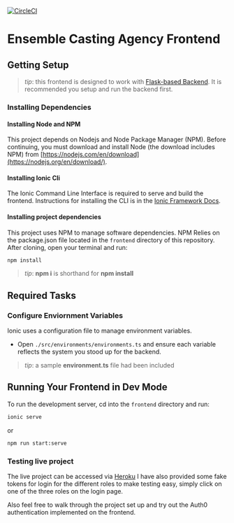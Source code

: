 [![CircleCI](https://circleci.com/gh/kalsmic/Ensemble/tree/master.svg?style=svg)](https://circleci.com/gh/kalsmic/Ensemble/tree/master)

# Ensemble Casting Agency Frontend

## Getting Setup

> _tip_: this frontend is designed to work with [Flask-based Backend](../backend). It is recommended you setup and run the backend first.

### Installing Dependencies

#### Installing Node and NPM

This project depends on Nodejs and Node Package Manager (NPM). Before continuing, you must download and install Node (the download includes NPM) from [https://nodejs.com/en/download](https://nodejs.org/en/download/).

#### Installing Ionic Cli

The Ionic Command Line Interface is required to serve and build the frontend. Instructions for installing the CLI  is in the [Ionic Framework Docs](https://ionicframework.com/docs/installation/cli).

#### Installing project dependencies

This project uses NPM to manage software dependencies. NPM Relies on the package.json file located in the `frontend` directory of this repository. After cloning, open your terminal and run:

```bash
npm install
```

>_tip_: **npm i** is shorthand for **npm install**

## Required Tasks

### Configure Enviornment Variables

Ionic uses a configuration file to manage environment variables.

- Open `./src/environments/environments.ts` and ensure each variable reflects the system you stood up for the backend.

>_tip_: a sample **environment.ts** file had been included

## Running Your Frontend in Dev Mode

To run the development server, cd into the `frontend` directory and run:

```bash
ionic serve
```

or

```bash
npm run start:serve
```

### Testing live project

 The live project can be accessed via [Heroku](https://ensemble-pro.herokuapp.com/)
 I have also provided some fake tokens for login for the different roles to make testing easy, simply click on one of the three roles on the login page.

 Also feel free to walk through the project set up and try out the Auth0 authentication implemented on the frontend.
